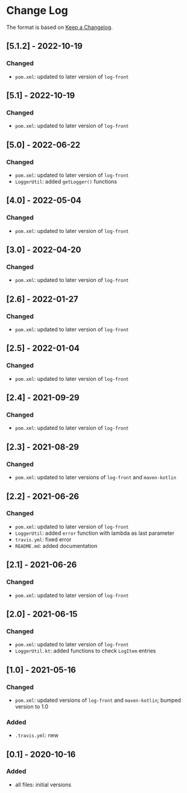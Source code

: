 # Change Log

The format is based on [Keep a Changelog](http://keepachangelog.com/).

## [5.1.2] - 2022-10-19
### Changed
- `pom.xml`: updated to later version of `log-front`

## [5.1] - 2022-10-19
### Changed
- `pom.xml`: updated to later version of `log-front`

## [5.0] - 2022-06-22
### Changed
- `pom.xml`: updated to later version of `log-front`
- `LoggerUtil`: added `getLogger()` functions

## [4.0] - 2022-05-04
### Changed
- `pom.xml`: updated to later version of `log-front`

## [3.0] - 2022-04-20
### Changed
- `pom.xml`: updated to later version of `log-front`

## [2.6] - 2022-01-27
### Changed
- `pom.xml`: updated to later version of `log-front`

## [2.5] - 2022-01-04
### Changed
- `pom.xml`: updated to later version of `log-front`

## [2.4] - 2021-09-29
### Changed
- `pom.xml`: updated to later version of `log-front`

## [2.3] - 2021-08-29
### Changed
- `pom.xml`: updated to later versions of `log-front` and `maven-kotlin`

## [2.2] - 2021-06-26
### Changed
- `pom.xml`: updated to later version of `log-front`
- `LoggerUtil`: added `error` function with lambda as last parameter
- `travis.yml`: fixed error
- `README.md`: added documentation

## [2.1] - 2021-06-26
### Changed
- `pom.xml`: updated to later version of `log-front`

## [2.0] - 2021-06-15
### Changed
- `pom.xml`: updated to later version of `log-front`
- `LoggerUtil.kt`: added functions to check `LogItem` entries

## [1.0] - 2021-05-16
### Changed
- `pom.xml`: updated versions of `log-front` and `maven-kotlin`; bumped version to 1.0
### Added
- `.travis.yml`: new

## [0.1] - 2020-10-16
### Added
- all files: initial versions
